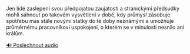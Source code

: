
Jen lidé zaslepení svou předpojatou zaujatostí a stranickými předsudky mohli sáhnout po takovém vysvětlení v době, kdy průmysl zásobuje spotřebu mas stále novými statky do té doby neznámými a umožňuje průměrnému pracovníkovi uspokojení, o kterém se v minulosti nesnilo ani králům.

[🔊 Poslechnout audio](/data/7-paragraphs/audio/chapter_108/para_006-Jen-lid-zaslepen-svou-pedpojatou-zaujatost-a-s.mp3)
